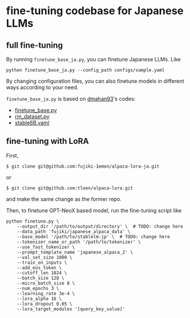 # fine-tuning codebase for Japanese LLMs
## full fine-tuning
By running `finetune_base_ja.py`, you can finetune Japanese LLMs. Like
```
python finetune_base_ja.py --config_path configs/sample.yaml
```
By changing configuration files, you can also finetune models in different ways according to your need.

`finetune_base_ja.py` is based on [dmahan93](https://github.com/dmahan93)'s codes:
- [finetune_base.py](https://github.com/dmahan93/reward-modeling/blob/stablechat-finetuning/reward-modeling/finetune_base.py)
- [rm_dataset.py](https://github.com/dmahan93/reward-modeling/blob/stablechat-finetuning/reward-modeling/rm_datasets.py)
- [stable6B.yaml](https://github.com/dmahan93/reward-modeling/blob/stablechat-finetuning/configs/pythia/base_configs/stable6B.yaml)


## fine-tuning with LoRA
First,
```
$ git clone git@github.com:fujiki-1emon/alpaca-lora-ja.git
```
or
```
$ git clone git@github.com:tloen/alpaca-lora.git
```
and make the same change as the former repo.

Then, to finetune GPT-NeoX based model, run the fine-tuning script like
```
python finetune.py \
    --output_dir '/path/to/output/directory' \  # TODO: change here
    --data_path 'fujiki/japanese_alpaca_data' \
    --base_model '/path/to/stablelm-jp' \  # TODO: change here
    --tokenizer_name_or_path '/path/to/tokenizer' \
    --use_fast_tokenizer \
    --prompt_template_name 'japanese_alpaca_2' \
    --val_set_size 1000 \
    --train_on_inputs \
    --add_eos_token \
    --cutoff_len 1024 \
    --batch_size 128 \
    --micro_batch_size 8 \
    --num_epochs 3 \
    --learning_rate 3e-4 \
    --lora_alpha 16 \
    --lora_dropout 0.05 \
    --lora_target_modules '[query_key_value]'
```